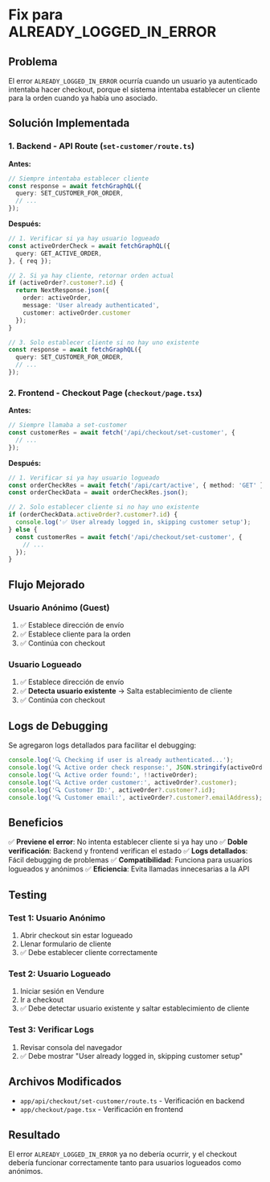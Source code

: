 # Fix para ALREADY_LOGGED_IN_ERROR

## Problema
El error `ALREADY_LOGGED_IN_ERROR` ocurría cuando un usuario ya autenticado intentaba hacer checkout, porque el sistema intentaba establecer un cliente para la orden cuando ya había uno asociado.

## Solución Implementada

### 1. Backend - API Route (`set-customer/route.ts`)

**Antes:**
```typescript
// Siempre intentaba establecer cliente
const response = await fetchGraphQL({
  query: SET_CUSTOMER_FOR_ORDER,
  // ...
});
```

**Después:**
```typescript
// 1. Verificar si ya hay usuario logueado
const activeOrderCheck = await fetchGraphQL({
  query: GET_ACTIVE_ORDER,
}, { req });

// 2. Si ya hay cliente, retornar orden actual
if (activeOrder?.customer?.id) {
  return NextResponse.json({ 
    order: activeOrder,
    message: 'User already authenticated',
    customer: activeOrder.customer
  });
}

// 3. Solo establecer cliente si no hay uno existente
const response = await fetchGraphQL({
  query: SET_CUSTOMER_FOR_ORDER,
  // ...
});
```

### 2. Frontend - Checkout Page (`checkout/page.tsx`)

**Antes:**
```typescript
// Siempre llamaba a set-customer
const customerRes = await fetch('/api/checkout/set-customer', {
  // ...
});
```

**Después:**
```typescript
// 1. Verificar si ya hay usuario logueado
const orderCheckRes = await fetch('/api/cart/active', { method: 'GET' });
const orderCheckData = await orderCheckRes.json();

// 2. Solo establecer cliente si no hay uno existente
if (orderCheckData.activeOrder?.customer?.id) {
  console.log('✅ User already logged in, skipping customer setup');
} else {
  const customerRes = await fetch('/api/checkout/set-customer', {
    // ...
  });
}
```

## Flujo Mejorado

### Usuario Anónimo (Guest)
1. ✅ Establece dirección de envío
2. ✅ Establece cliente para la orden
3. ✅ Continúa con checkout

### Usuario Logueado
1. ✅ Establece dirección de envío
2. ✅ **Detecta usuario existente** → Salta establecimiento de cliente
3. ✅ Continúa con checkout

## Logs de Debugging

Se agregaron logs detallados para facilitar el debugging:

```typescript
console.log('🔍 Checking if user is already authenticated...');
console.log('🔍 Active order check response:', JSON.stringify(activeOrderCheck, null, 2));
console.log('🔍 Active order found:', !!activeOrder);
console.log('🔍 Active order customer:', activeOrder?.customer);
console.log('🔍 Customer ID:', activeOrder?.customer?.id);
console.log('🔍 Customer email:', activeOrder?.customer?.emailAddress);
```

## Beneficios

✅ **Previene el error**: No intenta establecer cliente si ya hay uno
✅ **Doble verificación**: Backend y frontend verifican el estado
✅ **Logs detallados**: Fácil debugging de problemas
✅ **Compatibilidad**: Funciona para usuarios logueados y anónimos
✅ **Eficiencia**: Evita llamadas innecesarias a la API

## Testing

### Test 1: Usuario Anónimo
1. Abrir checkout sin estar logueado
2. Llenar formulario de cliente
3. ✅ Debe establecer cliente correctamente

### Test 2: Usuario Logueado
1. Iniciar sesión en Vendure
2. Ir a checkout
3. ✅ Debe detectar usuario existente y saltar establecimiento de cliente

### Test 3: Verificar Logs
1. Revisar consola del navegador
2. ✅ Debe mostrar "User already logged in, skipping customer setup"

## Archivos Modificados

- `app/api/checkout/set-customer/route.ts` - Verificación en backend
- `app/checkout/page.tsx` - Verificación en frontend

## Resultado

El error `ALREADY_LOGGED_IN_ERROR` ya no debería ocurrir, y el checkout debería funcionar correctamente tanto para usuarios logueados como anónimos.
